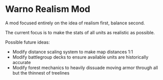 # Warno Realism Mod

A mod focused entirely on the idea of realism first, balance second.

The current focus is to make the stats of all units as realistic as possible.

Possible future ideas:
- Modify distance scaling system to make map distances 1:1
- Modify battlegroup decks to ensure available units are historically accurate
- Modify forest mechanics to heavily dissuade moving armor through all but the thinnest of treelines
